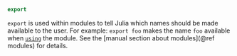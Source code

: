 ```julia
export
```

`export` is used within modules to tell Julia which names should be made available to the user. For example: `export foo` makes the name `foo` available when [`using`](@ref) the module. See the [manual section about modules](@ref modules) for details.

